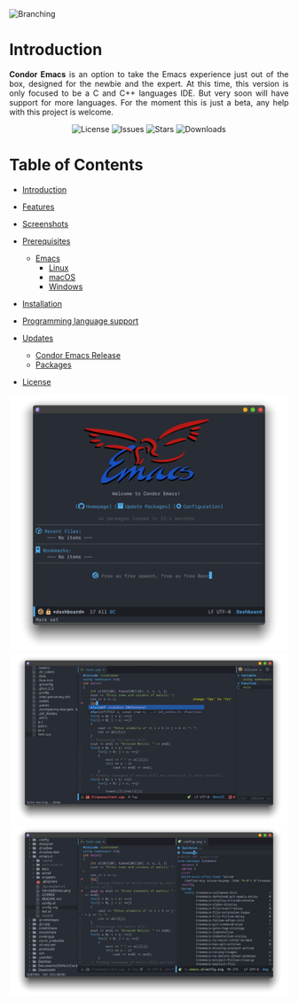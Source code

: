 <img src="https://guides.github.com/activities/hello-world/branching.png" alt="Branching">


# Introduction

<p align="justify">
  <b>Condor Emacs</b> is an option to take the Emacs experience just out of the box, designed for the newbie and the expert.
 At this time, this version is only focused to be a C and C++ languages IDE. But very soon will have support for more languages.
  For the moment this is just a beta, any help with this project is welcome.
</p>

<p align="center">
  <img src="https://img.shields.io/github/license/apemangr/Condor-Emacs" alt="License" title="" />
  <img src="https://img.shields.io/github/issues/apemangr/Condor-Emacs" alt="Issues" title="" />  
  <img src="https://img.shields.io/github/stars/apemangr/Condor-Emacs" alt="Stars" title="" /> 
  <img src="https://img.shields.io/github/downloads/apemangr/Condor-Emacs/v1.0-beta/total" alt="Downloads" title="" />
</p>

# Table of Contents

- [Introduction](#introduction)

- [Features](#features)

- [Screenshots](#screenshots)

- [Prerequisites](#prerequisites)
    - [Emacs](#emacs)
        - [Linux](#linux)
        - [macOS](#macos)
        - [Windows](#windows)
- [Installation](#installation)
- [Programming language support](#programming-language-support)
- [Updates](#updates)
    - [Condor Emacs Release](#condor-emacs-release)
    - [Packages](#packages)
- [License](#license)


<p align="center">
  
  <img src="https://github.com/apemangr/Condor-Emacs/blob/master/images/CondorEmacsDash.png" alt="Condor Emacs" title="" />
  
  <img src="https://github.com/apemangr/Condor-Emacs/blob/master/images/CondorEmacsCode.png" alt="Coding" title="" />
  
  <img src="https://github.com/apemangr/Condor-Emacs/blob/master/images/CondorEmacsConfig.png" alt="Config" title="" />  
  
</p>
